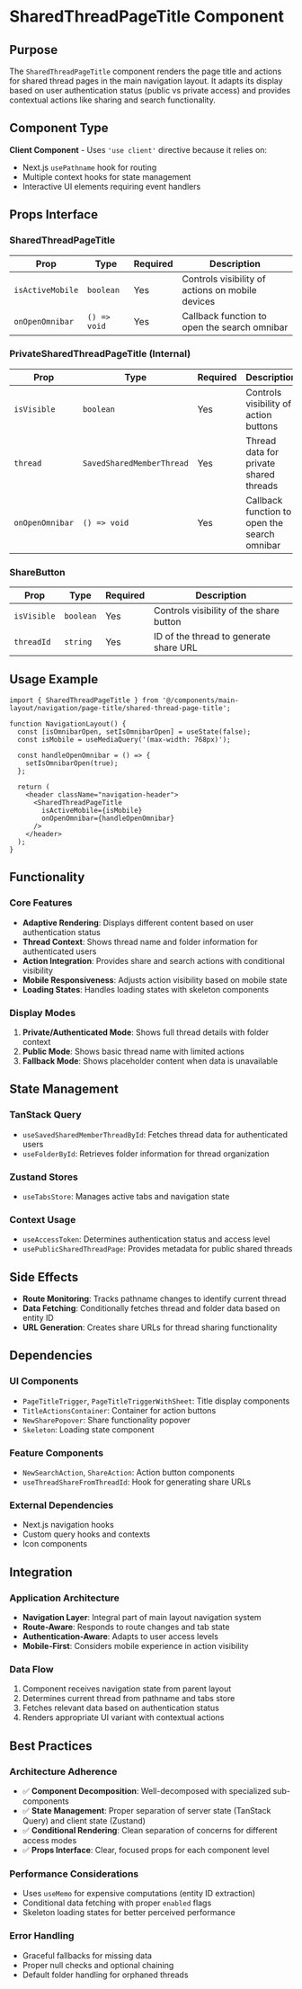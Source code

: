 # SharedThreadPageTitle Component

## Purpose

The `SharedThreadPageTitle` component renders the page title and actions for shared thread pages in the main navigation layout. It adapts its display based on user authentication status (public vs private access) and provides contextual actions like sharing and search functionality.

## Component Type

**Client Component** - Uses `'use client'` directive because it relies on:
- Next.js `usePathname` hook for routing
- Multiple context hooks for state management
- Interactive UI elements requiring event handlers

## Props Interface

### SharedThreadPageTitle

| Prop | Type | Required | Description |
|------|------|----------|-------------|
| `isActiveMobile` | `boolean` | Yes | Controls visibility of actions on mobile devices |
| `onOpenOmnibar` | `() => void` | Yes | Callback function to open the search omnibar |

### PrivateSharedThreadPageTitle (Internal)

| Prop | Type | Required | Description |
|------|------|----------|-------------|
| `isVisible` | `boolean` | Yes | Controls visibility of action buttons |
| `thread` | `SavedSharedMemberThread` | Yes | Thread data for private shared threads |
| `onOpenOmnibar` | `() => void` | Yes | Callback function to open the search omnibar |

### ShareButton

| Prop | Type | Required | Description |
|------|------|----------|-------------|
| `isVisible` | `boolean` | Yes | Controls visibility of the share button |
| `threadId` | `string` | Yes | ID of the thread to generate share URL |

## Usage Example

```tsx
import { SharedThreadPageTitle } from '@/components/main-layout/navigation/page-title/shared-thread-page-title';

function NavigationLayout() {
  const [isOmnibarOpen, setIsOmnibarOpen] = useState(false);
  const isMobile = useMediaQuery('(max-width: 768px)');

  const handleOpenOmnibar = () => {
    setIsOmnibarOpen(true);
  };

  return (
    <header className="navigation-header">
      <SharedThreadPageTitle
        isActiveMobile={isMobile}
        onOpenOmnibar={handleOpenOmnibar}
      />
    </header>
  );
}
```

## Functionality

### Core Features

- **Adaptive Rendering**: Displays different content based on user authentication status
- **Thread Context**: Shows thread name and folder information for authenticated users
- **Action Integration**: Provides share and search actions with conditional visibility
- **Mobile Responsiveness**: Adjusts action visibility based on mobile state
- **Loading States**: Handles loading states with skeleton components

### Display Modes

1. **Private/Authenticated Mode**: Shows full thread details with folder context
2. **Public Mode**: Shows basic thread name with limited actions
3. **Fallback Mode**: Shows placeholder content when data is unavailable

## State Management

### TanStack Query
- `useSavedSharedMemberThreadById`: Fetches thread data for authenticated users
- `useFolderById`: Retrieves folder information for thread organization

### Zustand Stores
- `useTabsStore`: Manages active tabs and navigation state

### Context Usage
- `useAccessToken`: Determines authentication status and access level
- `usePublicSharedThreadPage`: Provides metadata for public shared threads

## Side Effects

- **Route Monitoring**: Tracks pathname changes to identify current thread
- **Data Fetching**: Conditionally fetches thread and folder data based on entity ID
- **URL Generation**: Creates share URLs for thread sharing functionality

## Dependencies

### UI Components
- `PageTitleTrigger`, `PageTitleTriggerWithSheet`: Title display components
- `TitleActionsContainer`: Container for action buttons
- `NewSharePopover`: Share functionality popover
- `Skeleton`: Loading state component

### Feature Components
- `NewSearchAction`, `ShareAction`: Action button components
- `useThreadShareFromThreadId`: Hook for generating share URLs

### External Dependencies
- Next.js navigation hooks
- Custom query hooks and contexts
- Icon components

## Integration

### Application Architecture
- **Navigation Layer**: Integral part of main layout navigation system
- **Route-Aware**: Responds to route changes and tab state
- **Authentication-Aware**: Adapts to user access levels
- **Mobile-First**: Considers mobile experience in action visibility

### Data Flow
1. Component receives navigation state from parent layout
2. Determines current thread from pathname and tabs store
3. Fetches relevant data based on authentication status
4. Renders appropriate UI variant with contextual actions

## Best Practices

### Architecture Adherence
- ✅ **Component Decomposition**: Well-decomposed with specialized sub-components
- ✅ **State Management**: Proper separation of server state (TanStack Query) and client state (Zustand)
- ✅ **Conditional Rendering**: Clean separation of concerns for different access modes
- ✅ **Props Interface**: Clear, focused props for each component level

### Performance Considerations
- Uses `useMemo` for expensive computations (entity ID extraction)
- Conditional data fetching with proper `enabled` flags
- Skeleton loading states for better perceived performance

### Error Handling
- Graceful fallbacks for missing data
- Proper null checks and optional chaining
- Default folder handling for orphaned threads